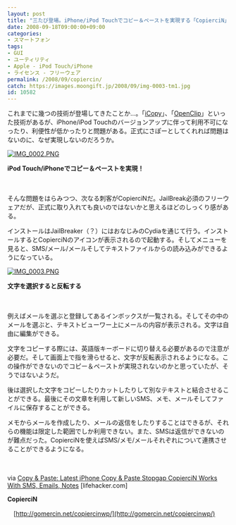 ```yaml
---
layout: post
title: "三たび登場。iPhone/iPod Touchでコピー＆ペーストを実現する「CopierciN」"
date: 2008-09-18T09:00:00+09:00
categories:
- スマートフォン
tags: 
- GUI
- ユーティリティ
- Apple - iPod Touch/iPhone
- ライセンス - フリーウェア
permalink: /2008/09/copiercin/
catch: https://images.moongift.jp/2008/09/img-0003-tm1.jpg
id: 10582
---
```

これまでに幾つの技術が登場してきたことか…。「[iCopy](http://www.moongift.jp/2008/03/icopy-2/)」、「[OpenClip](http://www.moongift.jp/2008/08/openclip/)」といった技術があるが、iPhone/iPod Touchのバージョンアップに伴って利用不可になったり、利便性が低かったりと問題がある。正式にさぽーとしてくれれば問題はないのに、なぜ実現しないのだろうか。

  

[![IMG_0002.PNG](https://images.moongift.jp/2008/09/img-0002-tm.jpg)](https://images.moongift.jp/2008/09/img-0002.jpg)  
  
**iPod Touch/iPhoneでコピー＆ペーストを実現！**

  

　

  

そんな問題をはらみつつ、次なる刺客がCopierciNだ。JailBreak必須のフリーウェアだが、正式に取り入れても良いのではないかと思えるほどのしっくり感がある。

  
  
<!--more-->  

インストールはJailBreaker（？）にはおなじみのCydiaを通じて行う。インストールするとCopierciNのアイコンが表示されるので起動する。そしてメニューを見ると、SMS/メール/メールそしてテキストファイルからの読み込みができるようになっている。

  

[![IMG_0003.PNG](https://images.moongift.jp/2008/09/img-0003-tm1.jpg)](https://images.moongift.jp/2008/09/img-00031.jpg)  
  
**文字を選択すると反転する**

  

　

  

例えばメールを選ぶと登録してあるインボックスが一覧される。そしてその中のメールを選ぶと、テキストビューワー上にメールの内容が表示される。文字は自由に編集ができる。

  

文字をコピーする際には、英語版キーボードに切り替える必要があるので注意が必要だ。そして画面上で指を滑らせると、文字が反転表示されるようになる。この操作ができないのでコピー＆ペーストが実現されないのかと思っていたが、そうではないようだ。

  

後は選択した文字をコピーしたりカットしたりして別なテキストと結合させることができる。最後にその文章を利用して新しいSMS、メモ、メールそしてファイルに保存することができる。

  

メモからメールを作成したり、メールの返信をしたりすることはできるが、それらの機能は限定した範囲でしか利用できない。また、SMSは返信ができないのが難点だった。CopierciNを使えばSMS/メモ/メールそれぞれについて連携させることができるようになる。

  

　

  

via [Copy & Paste: Latest iPhone Copy & Paste Stopgap CopierciN Works With SMS, Emails, Notes](http://gizmodo.com/5050729/latest-iphone-copy--paste-stopgap-copiercin-works-with-sms-emails-notes) [lifehacker.com]

  

**CopierciN**  
  
　[http://gomercin.net/copiercinwp/](http://gomercin.net/copiercinwp/)

  
